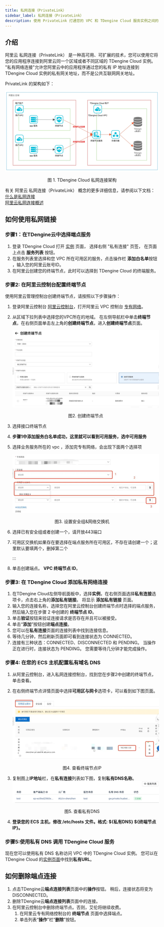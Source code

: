 ```yaml
---
title: 私网连接（PrivateLink）
sidebar_label: 私网连接（PrivateLink）
description: 使用 PrivateLink 打通您的 VPC 和 TDengine Cloud 服务实例之间的网络，使用就像在同一个 VPC 一样。
---
```


## 介绍
阿里云 私网连接（PrivateLink） 是一种高可用、可扩展的技术，您可以使用它将您的应用程序连接到阿里云同一个区域或者不同区域的 TDengine Cloud 实例。 
"私有网络连接"允许您阿里云中的应用程序通过您的私有 IP 地址连接到 TDengine Cloud 实例的私有网关地址，而不是公共互联网网关地址。


PrivateLink 的架构如下：

![TDengine Cloud 私网连接架构](./privatelink-arch.webp)
<center><figcaption>图 1. TDengine Cloud 私网连接架构</figcaption></center>

有关 阿里云 私网连接（PrivateLink） 概念的更多详细信息，请参阅以下文档：
[什么是私网连接](https://help.aliyun.com/document_detail/161974.html)  
[阿里云私网连接概述](https://help.aliyun.com/document_detail/2539840.html)  

## 如何使用私网链接
### 步骤1：在TDengine云中选择端点服务
1. 登录 TDengine Cloud 打开 [实例](https://console.cloud.taosdata.com/instances/privateLink) 页面， 选择右侧 "私有连接" 页签， 在页面上点击 **服务列表** 按钮。
2. 在服务列表里选择和您 VPC 所在可用区的服务，点击操作栏 **添加白名单**按钮 ，输入您的阿里云账号ID。
3. 在阿里云创建您的终端节点，此时可以选择到 TDengine Cloud 的终端服务。


### 步骤2: 在阿里云控制台配置终端节点

使用阿里云管理控制台创建终端节点，请按照以下步骤操作：

1. 登录阿里云控制台 [阿里云控制台](https://home.console.aliyun.com/home)，打开阿里云 VPC 控制台 [专有网络](https://vpc.console.aliyun.com/)。
2. 从区域下拉列表中选择您的VPC所在的地域。 在左侧导航栏中单击**终端节点**，在右侧页面单击左上角的**创建终端节点**，进入**创建终端节点**页面。

   ![创建终端节点](./create-endpoint-1.webp)
   <center><figcaption>图2. 创建终端节点</figcaption></center>
3. 选择接口终端节点
4. **步骤1中添加服务白名单成功，这里就可以看到可用服务，选中可用服务**
5. 选择业务服务所在的 vpc ，添加完专有网络，会出现下面两个选择项
   
   ![设置安全组&网络交换机](./create-endpoint-2.webp)
 <center><figcaption>图3. 设置安全组&网络交换机</figcaption></center>

6. 选择已有安全组或者创建一个，请开放443端口
7. 可用区交换机如果存在要选择在端点服务所在可用区，不存在请创建一个；这里默认要填两个，删掉第二个

   :::
8. 单击创建端点。 **VPC 终端节点 ID**。

### 步骤3: 在 TDengine Cloud 添加私有网络连接
1. 在TDengine Cloud左侧导航面板中，选择**实例**，在右侧页面选择**私有连接**选项卡，点击右上角的**添加私有链接**。 将显示 **添加私有链接** 页面。
2. 输入您的连接名称，选择您在阿里云控制台创建终端节点时选择的端点服务，然后输入您在步骤 2 中创建的 **终端节点 ID**。
3. 单击**验证**按钮来验证连接请求是否存在并且可以被接受。
4. 单击“**添加**”按钮创建**端点连接**。
5. 您可以在**私有连接**页面的连接列表中找到连接信息。
6. 等待几分钟，然后刷新页面即可看到连接状态为 CONNECTED。
7. 连接有三种状态：CONNECTED、DISCONNECTED 和 PENDING。 当操作正在进行时，连接状态为 PENDING。 您需要等待几分钟才能完成操作。

### 步骤4: 在您的 ECS 主机配置私有域名 DNS 

1. 从阿里云控制台，进入私网连接控制台，找到您在步骤2中创建的终端节点，单击查看。
2. 在右侧终端节点详情页面中选择**可用区与网卡**选项卡，可以看到如下图页面。

   ![查看终端节点IP](./endpoint-desc.webp)
 <center><figcaption>图4. 查看终端节点IP</figcaption></center>

3. 复制图上**IP地址**栏，在**私有连接**列表如下图，复制**私有DNS名称**。
   ![查看私有DNS](./private-dns.webp)
 <center><figcaption>图5. 查看私有DNS</figcaption></center>

4. **登录您的 ECS 主机，修改 /etc/hosts 文件。格式: ${私有DNS} ${终端节点IP}。**

### 步骤5:使用私有 DNS 调用 TDengine Cloud 服务

现在您可以使用私有 DNS 名称访问 VPC 中的 TDengine Cloud 实例。 您可以在 TDengine Cloud 的[实例页面](https://console.cloud.taosdata.com/instances)中找到**私有URL**。

## 如何删除端点连接
1. 点击TDengine云**端点连接列表**页面中的**操作**按钮。 稍后，连接状态将变为 DISCONNECTED。
2. 删除TDengine云**端点连接列表**页面中的连接。
3. 在阿里云控制台中删除终端节点。否则，艾伦将继续收费。
   1. 在阿里云专有网络控制台的 **终端节点** 页面中选择端点。
   2. 单击列表“**操作**”栏“**删除**”按钮。
